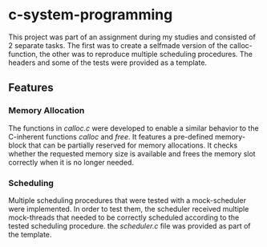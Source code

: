 # c-system-programming
This project was part of an assignment during my studies and consisted of 2 separate tasks. The first was to create a selfmade version of the calloc-function, the other was to reproduce multiple scheduling procedures. The headers and some of the tests were provided as a template.

## Features
### Memory Allocation
The functions in _calloc.c_ were developed to enable a similar behavior to the C-inherent functions _calloc_ and _free_. It features a pre-defined memory-block that can be partially reserved for memory allocations. It checks whether the requested memory size is available and frees the memory slot correctly when it is no longer needed. 

### Scheduling
Multiple scheduling procedures that were tested with a mock-scheduler were implemented. In order to test them, the scheduler received multiple mock-threads that needed to be correctly scheduled according to the tested scheduling procedure.
the _scheduler.c_ file was provided as part of the template. 
